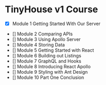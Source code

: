 # TinyHouse v1 Course

- [x] Module 1 Getting Started With Our Server
- [] Module 2 Comparing APIs
- [] Module 3 Using Apollo Server
- [] Module 4 Storing Data
- [] Module 5 Getting Started with React
- [] Module 6 Building out Listings
- [] Module 7 GraphQL and Hooks
- [] Module 8 Introducing React Apollo
- [] Module 9 Styling with Ant Design
- [] Module 10 Part One Conclusion
